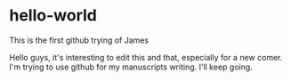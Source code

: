 # hello-world
This is the first github trying of James

Hello guys, it's interesting to edit this and that, especially for a new comer.
I'm trying to use github for my manuscripts writing. I'll keep going.
